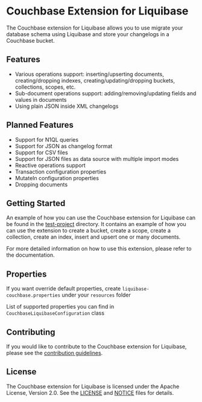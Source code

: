 # Couchbase Extension for Liquibase

The Couchbase extension for Liquibase allows you to use migrate your database schema using Liquibase and store your changelogs in a Couchbase bucket.

## Features
- Various operations support: inserting/upserting documents, creating/dropping indexes, creating/updating/dropping buckets, collections, scopes, etc.
- Sub-document operations support: adding/removing/updating fields and values in documents
- Using plain JSON inside XML changelogs

## Planned Features
- Support for N1QL queries
- Support for JSON as changelog format
- Support for CSV files
- Support for JSON files as data source with multiple import modes
- Reactive operations support
- Transaction configuration properties
- MutateIn configuration properties
- Dropping documents

## Getting Started
An example of how you can use the Couchbase extension for Liquibase can be found in the [test-project](test-project) directory. 
It contains an example of how you can use the extension to create a bucket, create a scope, create a collection, create an index,
insert and upsert one or many documents.

For more detailed information on how to use this extension, please refer to the documentation.

## Properties

If you want override default properties, create `liquibase-couchbase.properties` under your `resources` folder

List of supported properties you can find in `CouchbaseLiquibaseConfiguration` class 

## Contributing
If you would like to contribute to the Couchbase extension for Liquibase, please see the [contribution guidelines](CONTRIBUTING.md).

## License
The Couchbase extension for Liquibase is licensed under the Apache License, Version 2.0. See the [LICENSE](LICENSE) and [NOTICE](NOTICE) files for details.